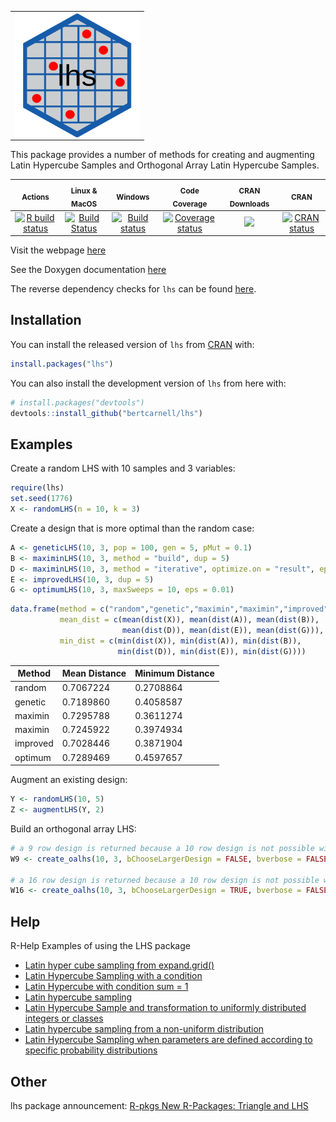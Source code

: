 <div>
  <table>
    <tr>
      <td>
        <img align="left" width="200" height="200" src="logo.svg"/>
      </td>
    </tr>
  </table>
</div>

This package provides a number of methods for creating and augmenting 
Latin Hypercube Samples and Orthogonal Array Latin Hypercube Samples.

|<sub>Actions</sub>|<sub>Linux & MacOS</sub>|<sub>Windows</sub>|<sub>Code Coverage</sub>|<sub>CRAN Downloads</sub>|<sub>CRAN</sub>|
|:---:|:---:|:---:|:---:|:---:|:---:|
|[![R build status](https://github.com/bertcarnell/lhs/workflows/R-CMD-check/badge.svg)](https://github.com/bertcarnell/lhs/actions)|[![Build Status](https://travis-ci.org/bertcarnell/lhs.svg?branch=master)](https://travis-ci.org/bertcarnell/lhs)|[![Build status](https://ci.appveyor.com/api/projects/status/5h8gjnq6a30r8y37/branch/master?svg=true)](https://ci.appveyor.com/project/bertcarnell/lhs/branch/master)|[![Coverage status](https://codecov.io/gh/bertcarnell/lhs/branch/master/graph/badge.svg)](https://codecov.io/github/bertcarnell/lhs?branch=master)|[![](https://cranlogs.r-pkg.org/badges/lhs)](https://cran.r-project.org/package=lhs)|[![CRAN status](https://www.r-pkg.org/badges/version/lhs)](https://cran.r-project.org/package=lhs)|

Visit the webpage [here](https://bertcarnell.github.io/lhs/)

See the Doxygen documentation [here](https://bertcarnell.github.io/lhs/html/index.html)

The reverse dependency checks for `lhs` can be found [here](etc/revdep_README.md).

## Installation

You can install the released version of `lhs` from [CRAN](https://CRAN.R-project.org) with:

``` r
install.packages("lhs")
```

You can also install the development version of `lhs` from here with:

``` r
# install.packages("devtools")
devtools::install_github("bertcarnell/lhs")
```

## Examples

Create a random LHS with 10 samples and 3 variables:

``` r
require(lhs)
set.seed(1776)
X <- randomLHS(n = 10, k = 3)
```

Create a design that is more optimal than the random case:

```r
A <- geneticLHS(10, 3, pop = 100, gen = 5, pMut = 0.1)
B <- maximinLHS(10, 3, method = "build", dup = 5)
D <- maximinLHS(10, 3, method = "iterative", optimize.on = "result", eps = 0.01, maxIter = 300)
E <- improvedLHS(10, 3, dup = 5)
G <- optimumLHS(10, 3, maxSweeps = 10, eps = 0.01)
```

```r
data.frame(method = c("random","genetic","maximin","maximin","improved","optimum"),
           mean_dist = c(mean(dist(X)), mean(dist(A)), mean(dist(B)),
                         mean(dist(D)), mean(dist(E)), mean(dist(G))),
           min_dist = c(min(dist(X)), min(dist(A)), min(dist(B)),
                        min(dist(D)), min(dist(E)), min(dist(G))))
```

|Method|Mean Distance|Minimum Distance|
|------|-------------|----------------|
|random | 0.7067224 | 0.2708864 |
|genetic | 0.7189860 | 0.4058587 |
|maximin | 0.7295788 | 0.3611274 |
|maximin | 0.7245922 | 0.3974934 |
|improved | 0.7028446 | 0.3871904 |
|optimum | 0.7289469 | 0.4597657 |

Augment an existing design:

```r
Y <- randomLHS(10, 5)
Z <- augmentLHS(Y, 2)
```

Build an orthogonal array LHS:

```r
# a 9 row design is returned because a 10 row design is not possible with these algorithms
W9 <- create_oalhs(10, 3, bChooseLargerDesign = FALSE, bverbose = FALSE)

# a 16 row design is returned because a 10 row design is not possible with these algorithms
W16 <- create_oalhs(10, 3, bChooseLargerDesign = TRUE, bverbose = FALSE)
```

## Help

R-Help Examples of using the LHS package

- [Latin hyper cube sampling from expand.grid()](http://r.789695.n4.nabble.com/R-Latin-hyper-cube-sampling-from-expand-grid-tp816493.html)
- [Latin Hypercube Sampling with a condition](http://r.789695.n4.nabble.com/Latin-Hypercube-Sampling-with-a-condition-tp3563765.html)
- [Latin Hypercube with condition sum = 1](http://r.789695.n4.nabble.com/Latin-Hypercube-with-condition-sum-1-tp875487.html)
- [Latin hypercube sampling](http://r.789695.n4.nabble.com/latin-hypercube-sampling-tp4659028.html)
- [Latin Hypercube Sample and transformation to uniformly distributed integers or classes](http://r.789695.n4.nabble.com/Latin-Hypercube-Sample-and-transformation-to-uniformly-distributed-integers-or-classes-tp4677804.html)
- [Latin hypercube sampling from a non-uniform distribution](http://r.789695.n4.nabble.com/Latin-hypercube-sampling-from-a-non-uniform-distribution-tp4743686.html)
- [Latin Hypercube Sampling when parameters are defined according to specific probability distributions](http://r.789695.n4.nabble.com/Latin-Hypercube-Sampling-when-parameters-are-defined-according-to-specific-probability-distributions-tp4734710.html)

## Other

lhs package announcement:  [R-pkgs New R-Packages: Triangle and LHS](http://r.789695.n4.nabble.com/R-pkgs-New-R-Packages-Triangle-and-LHS-tp803930.html)
